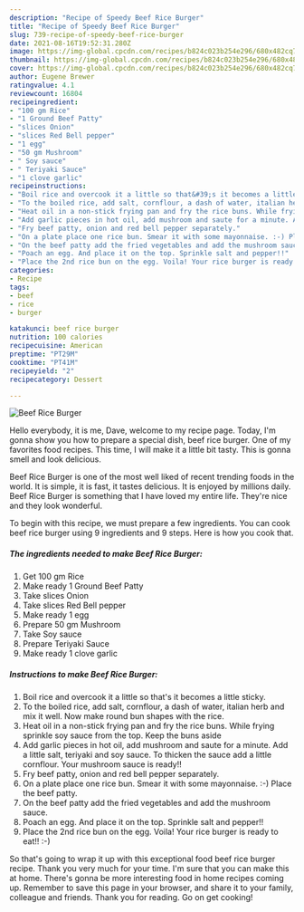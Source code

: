 ```yaml
---
description: "Recipe of Speedy Beef Rice Burger"
title: "Recipe of Speedy Beef Rice Burger"
slug: 739-recipe-of-speedy-beef-rice-burger
date: 2021-08-16T19:52:31.280Z
image: https://img-global.cpcdn.com/recipes/b824c023b254e296/680x482cq70/beef-rice-burger-recipe-main-photo.jpg
thumbnail: https://img-global.cpcdn.com/recipes/b824c023b254e296/680x482cq70/beef-rice-burger-recipe-main-photo.jpg
cover: https://img-global.cpcdn.com/recipes/b824c023b254e296/680x482cq70/beef-rice-burger-recipe-main-photo.jpg
author: Eugene Brewer
ratingvalue: 4.1
reviewcount: 16804
recipeingredient:
- "100 gm Rice"
- "1 Ground Beef Patty"
- "slices Onion"
- "slices Red Bell pepper"
- "1 egg"
- "50 gm Mushroom"
- " Soy sauce"
- " Teriyaki Sauce"
- "1 clove garlic"
recipeinstructions:
- "Boil rice and overcook it a little so that&#39;s it becomes a little sticky."
- "To the boiled rice, add salt, cornflour, a dash of water, italian herb and mix it well. Now make round bun shapes with the rice."
- "Heat oil in a non-stick frying pan and fry the rice buns. While frying sprinkle soy sauce from the top. Keep the buns aside"
- "Add garlic pieces in hot oil, add mushroom and saute for a minute. Add a little salt, teriyaki and soy sauce. To thicken the sauce add a little cornflour. Your mushroom sauce is ready!!"
- "Fry beef patty, onion and red bell pepper separately."
- "On a plate place one rice bun. Smear it with some mayonnaise. :-) Place the beef patty."
- "On the beef patty add the fried vegetables and add the mushroom sauce."
- "Poach an egg. And place it on the top. Sprinkle salt and pepper!!"
- "Place the 2nd rice bun on the egg. Voila! Your rice burger is ready to eat!! :-)"
categories:
- Recipe
tags:
- beef
- rice
- burger

katakunci: beef rice burger 
nutrition: 100 calories
recipecuisine: American
preptime: "PT29M"
cooktime: "PT41M"
recipeyield: "2"
recipecategory: Dessert

---
```



![Beef Rice Burger](https://img-global.cpcdn.com/recipes/b824c023b254e296/680x482cq70/beef-rice-burger-recipe-main-photo.jpg)

Hello everybody, it is me, Dave, welcome to my recipe page. Today, I'm gonna show you how to prepare a special dish, beef rice burger. One of my favorites food recipes. This time, I will make it a little bit tasty. This is gonna smell and look delicious.



Beef Rice Burger is one of the most well liked of recent trending foods in the world. It is simple, it is fast, it tastes delicious. It is enjoyed by millions daily. Beef Rice Burger is something that I have loved my entire life. They're nice and they look wonderful.


To begin with this recipe, we must prepare a few ingredients. You can cook beef rice burger using 9 ingredients and 9 steps. Here is how you cook that.

<!--inarticleads1-->

##### The ingredients needed to make Beef Rice Burger:

1. Get 100 gm Rice
1. Make ready 1 Ground Beef Patty
1. Take slices Onion
1. Take slices Red Bell pepper
1. Make ready 1 egg
1. Prepare 50 gm Mushroom
1. Take  Soy sauce
1. Prepare  Teriyaki Sauce
1. Make ready 1 clove garlic




<!--inarticleads2-->

##### Instructions to make Beef Rice Burger:

1. Boil rice and overcook it a little so that&#39;s it becomes a little sticky.
1. To the boiled rice, add salt, cornflour, a dash of water, italian herb and mix it well. Now make round bun shapes with the rice.
1. Heat oil in a non-stick frying pan and fry the rice buns. While frying sprinkle soy sauce from the top. Keep the buns aside
1. Add garlic pieces in hot oil, add mushroom and saute for a minute. Add a little salt, teriyaki and soy sauce. To thicken the sauce add a little cornflour. Your mushroom sauce is ready!!
1. Fry beef patty, onion and red bell pepper separately.
1. On a plate place one rice bun. Smear it with some mayonnaise. :-) Place the beef patty.
1. On the beef patty add the fried vegetables and add the mushroom sauce.
1. Poach an egg. And place it on the top. Sprinkle salt and pepper!!
1. Place the 2nd rice bun on the egg. Voila! Your rice burger is ready to eat!! :-)




So that's going to wrap it up with this exceptional food beef rice burger recipe. Thank you very much for your time. I'm sure that you can make this at home. There's gonna be more interesting food in home recipes coming up. Remember to save this page in your browser, and share it to your family, colleague and friends. Thank you for reading. Go on get cooking!
